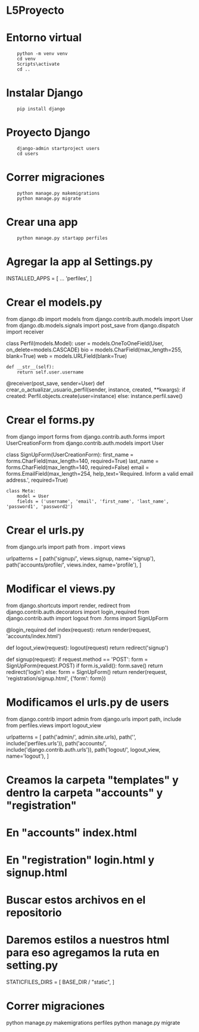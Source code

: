 # L5Proyecto

# Entorno virtual
```
    python -m venv venv
    cd venv
    Scripts\activate
    cd ..
```

# Instalar Django
```
    pip install django
```

# Proyecto Django
```
    django-admin startproject users
    cd users
```

# Correr migraciones
```
    python manage.py makemigrations
    python manage.py migrate
```

# Crear una app
```
    python manage.py startapp perfiles
```

# Agregar la app al Settings.py
INSTALLED_APPS = [
    ...
    'perfiles',
]

# Crear el models.py
from django.db import models
from django.contrib.auth.models import User
from django.db.models.signals import post_save
from django.dispatch import receiver

class Perfil(models.Model):
    user = models.OneToOneField(User, on_delete=models.CASCADE)
    bio = models.CharField(max_length=255, blank=True)
    web = models.URLField(blank=True)

    def __str__(self):
        return self.user.username

@receiver(post_save, sender=User)
def crear_o_actualizar_usuario_perfil(sender, instance, created, **kwargs):
    if created:
        Perfil.objects.create(user=instance)
    else:
        instance.perfil.save()

# Crear el forms.py
from django import forms
from django.contrib.auth.forms import UserCreationForm
from django.contrib.auth.models import User

class SignUpForm(UserCreationForm):
    first_name = forms.CharField(max_length=140, required=True)
    last_name = forms.CharField(max_length=140, required=False)
    email = forms.EmailField(max_length=254, help_text='Required. Inform a valid email address.', required=True)

    class Meta:
        model = User
        fields = ('username', 'email', 'first_name', 'last_name', 'password1', 'password2')

# Crear el urls.py
from django.urls import path
from . import views

urlpatterns = [
    path('signup/', views.signup, name='signup'),
    path('accounts/profile/', views.index, name='profile'),
]

# Modificar el views.py
from django.shortcuts import render, redirect
from django.contrib.auth.decorators import login_required
from django.contrib.auth import logout
from .forms import SignUpForm


@login_required
def index(request):
    return render(request, 'accounts/index.html')

def logout_view(request):
    logout(request)
    return redirect('signup')


def signup(request):
    if request.method == 'POST':
        form = SignUpForm(request.POST)
        if form.is_valid():
            form.save()
            return redirect('login')
    else:
        form = SignUpForm()
    return render(request, 'registration/signup.html', {'form': form})

# Modificamos el urls.py de users
from django.contrib import admin
from django.urls import path, include
from perfiles.views import logout_view 

urlpatterns = [
    path('admin/', admin.site.urls),
    path('', include('perfiles.urls')),
    path('accounts/', include('django.contrib.auth.urls')),
    path('logout/', logout_view, name='logout'),
]

# Creamos la carpeta "templates" y dentro la carpeta "accounts" y "registration"
# En "accounts" index.html
# En "registration" login.html y signup.html
# Buscar estos archivos en el repositorio

# Daremos estilos a nuestros html para eso agregamos la ruta en setting.py
STATICFILES_DIRS = [
    BASE_DIR / "static",
]

# Correr migraciones
python manage.py makemigrations perfiles
python manage.py migrate

